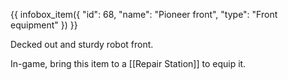 {{ infobox_item({
	"id": 68,
	"name": "Pioneer front",
	"type": "Front equipment"
}) }}

Decked out and sturdy robot front.

In-game, bring this item to a [[Repair Station]] to equip it.
